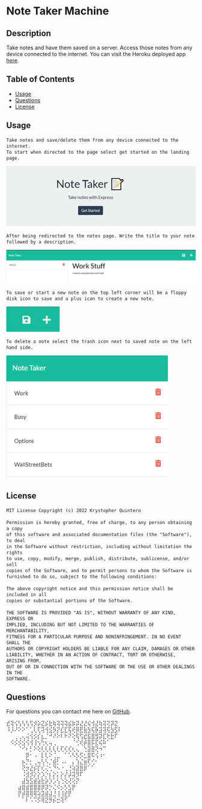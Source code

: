 
# Note Taker Machine
            
## Description 
  Take notes and have them saved on a server. Access those notes from any device connected to the internet. You can visit the Heroku deployed app [here](https://young-depths-13855.herokuapp.com/).
## Table of Contents
            
 * [Usage](#usage)
 * [Questions](#questions)
 * [License](#license)
            
## Usage 
    Take notes and save/delete them from any device connected to the internet. 
    To start when directed to the page select get started on the landing page.

  ![Start page](./assets/start.png)

    After being redirected to the notes page. Write the title to your note followed by a description.

  ![note](./assets/note.png)

    To save or start a new note on the top left corner will be a floppy disk icon to save and a plus icon to create a new note.
  
  ![save](./assets/saveCreate.png)

    To delete a note select the trash icon next to saved note on the left hand side.

  ![delete](./assets/deleteNote.png)

       
            
## License
    MIT License Copyright (c) 2022 Krystopher Quintero

    Permission is hereby granted, free of charge, to any person obtaining a copy
    of this software and associated documentation files (the "Software"), to deal
    in the Software without restriction, including without limitation the rights
    to use, copy, modify, merge, publish, distribute, sublicense, and/or sell
    copies of the Software, and to permit persons to whom the Software is
    furnished to do so, subject to the following conditions:

    The above copyright notice and this permission notice shall be included in all
    copies or substantial portions of the Software.

    THE SOFTWARE IS PROVIDED "AS IS", WITHOUT WARRANTY OF ANY KIND, EXPRESS OR
    IMPLIED, INCLUDING BUT NOT LIMITED TO THE WARRANTIES OF MERCHANTABILITY,
    FITNESS FOR A PARTICULAR PURPOSE AND NONINFRINGEMENT. IN NO EVENT SHALL THE
    AUTHORS OR COPYRIGHT HOLDERS BE LIABLE FOR ANY CLAIM, DAMAGES OR OTHER
    LIABILITY, WHETHER IN AN ACTION OF CONTRACT, TORT OR OTHERWISE, ARISING FROM,
    OUT OF OR IN CONNECTION WITH THE SOFTWARE OR THE USE OR OTHER DEALINGS IN THE
    SOFTWARE.

            
  ## Questions
  For questions you can contact me here on [GitHub](https://github.com/KrystopherQ).
            
  ⣞⢽⢪⢣⢣⢣⢫⡺⡵⣝⡮⣗⢷⢽⢽⢽⣮⡷⡽⣜⣜⢮⢺⣜⢷⢽⢝⡽⣝ <br>
⠸⡸⠜⠕⠕⠁⢁⢇⢏⢽⢺⣪⡳⡝⣎⣏⢯⢞⡿⣟⣷⣳⢯⡷⣽⢽⢯⣳⣫⠇<br>
⠀⠀⢀⢀⢄⢬⢪⡪⡎⣆⡈⠚⠜⠕⠇⠗⠝⢕⢯⢫⣞⣯⣿⣻⡽⣏⢗⣗⠏⠀<br>
⠀⠪⡪⡪⣪⢪⢺⢸⢢⢓⢆⢤⢀⠀⠀⠀⠀⠈⢊⢞⡾⣿⡯⣏⢮⠷⠁⠀⠀<br>
⠀⠀⠀⠈⠊⠆⡃⠕⢕⢇⢇⢇⢇⢇⢏⢎⢎⢆⢄⠀⢑⣽⣿⢝⠲⠉⠀⠀⠀⠀<br>
⠀⠀⠀⠀⠀⡿⠂⠠⠀⡇⢇⠕⢈⣀⠀⠁⠡⠣⡣⡫⣂⣿⠯⢪⠰⠂⠀⠀⠀⠀<br>
⠀⠀⠀⠀⡦⡙⡂⢀⢤⢣⠣⡈⣾⡃⠠⠄⠀⡄⢱⣌⣶⢏⢊⠂⠀⠀⠀⠀⠀⠀<br>
⠀⠀⠀⠀⢝⡲⣜⡮⡏⢎⢌⢂⠙⠢⠐⢀⢘⢵⣽⣿⡿⠁⠁⠀⠀⠀⠀⠀⠀⠀<br>
⠀⠀⠀⠀⠨⣺⡺⡕⡕⡱⡑⡆⡕⡅⡕⡜⡼⢽⡻⠏⠀⠀⠀⠀⠀⠀⠀⠀⠀⠀<br>
⠀⠀⠀⠀⣼⣳⣫⣾⣵⣗⡵⡱⡡⢣⢑⢕⢜⢕⡝⠀⠀⠀⠀⠀⠀⠀⠀⠀⠀⠀<br>
⠀⠀⠀⣴⣿⣾⣿⣿⣿⡿⡽⡑⢌⠪⡢⡣⣣⡟⠀⠀⠀⠀⠀⠀⠀⠀⠀⠀⠀⠀<br>
⠀⠀⠀⡟⡾⣿⢿⢿⢵⣽⣾⣼⣘⢸⢸⣞⡟⠀⠀⠀⠀⠀⠀⠀⠀⠀⠀⠀⠀⠀<br>
⠀⠀⠀⠀⠁⠇⠡⠩⡫⢿⣝⡻⡮⣒⢽⠋⠀⠀⠀⠀⠀<br>
        
